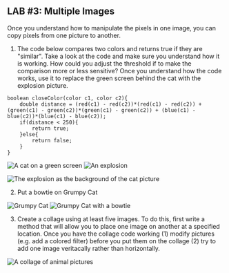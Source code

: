 ## LAB #3: Multiple Images
Once you understand how to manipulate the pixels in one image, you can copy pixels from one picture to another. 

1. The code below compares two colors and returns true if they are "similar". Take a look at the code and make sure you understand how it is working. How could you adjust the threshold if to make the comparison more or less sensitive? Once you understand how the code works, use it to replace the green screen behind the cat with the explosion picture. 

```
boolean closeColor(color c1, color c2){
    double distance = (red(c1) - red(c2))*(red(c1) - red(c2)) + (green(c1) - green(c2))*(green(c1) - green(c2)) + (blue(c1) - blue(c2))*(blue(c1) - blue(c2));
    if(distance < 250){
        return true;
    }else{
        return false;
    }
}
```

![A cat on a green screen](https://github.com/treinartz/APCS.ProcessingResources/blob/gh-pages/chapters/cat1.jpg)
![An explosion](https://github.com/treinartz/APCS.ProcessingResources/blob/gh-pages/chapters/explode.jpg)

![The explosion as the background of the cat picture](https://github.com/treinartz/APCS.ProcessingResources/blob/gh-pages/chapters/greendone.png)

2. Put a bowtie on Grumpy Cat

![Grumpy Cat](https://github.com/treinartz/APCS.ProcessingResources/blob/gh-pages/chapters/grumpy.jpg)
![Grumpy Cat with a bowtie](https://github.com/treinartz/APCS.ProcessingResources/blob/gh-pages/chapters/grumpy2.png)

3. Create a collage using at least five images. To do this, first write a method that will allow you to place one image on another at a specified location. Once you have the collage code working (1) modify pictures (e.g. add a colored filter) before you put them on the collage (2) try to add one image veritacally rather than horizontally.

![A collage of animal pictures](https://github.com/treinartz/APCS.ProcessingResources/blob/gh-pages/chapters/collage.jpg)

